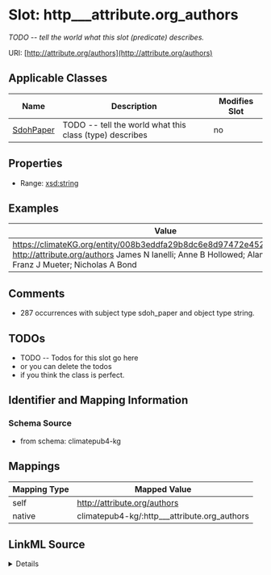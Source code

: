 

# Slot: http___attribute.org_authors


_TODO -- tell the world what this slot (predicate) describes._





URI: [http://attribute.org/authors](http://attribute.org/authors)



<!-- no inheritance hierarchy -->





## Applicable Classes

| Name | Description | Modifies Slot |
| --- | --- | --- |
| [SdohPaper](../classes/SdohPaper.md) | TODO -- tell the world what this class (type) describes |  no  |







## Properties

* Range: [xsd:string](http://www.w3.org/2001/XMLSchema#string)






## Examples

| Value |
| --- |
| https://climateKG.org/entity/008b3eddfa29b8dc6e8d97472e4526bec2c9c2cb http://attribute.org/authors James N Ianelli; Anne B Hollowed; Alan C Haynie; Franz J Mueter; Nicholas A Bond |

## Comments

* 287 occurrences with subject type sdoh_paper and object type string.

## TODOs

* TODO -- Todos for this slot go here
* or you can delete the todos
* if you think the class is perfect.

## Identifier and Mapping Information







### Schema Source


* from schema: climatepub4-kg




## Mappings

| Mapping Type | Mapped Value |
| ---  | ---  |
| self | http://attribute.org/authors |
| native | climatepub4-kg/:http___attribute.org_authors |




## LinkML Source

<details>
```yaml
name: http___attribute.org_authors
description: TODO -- tell the world what this slot (predicate) describes.
todos:
- TODO -- Todos for this slot go here
- or you can delete the todos
- if you think the class is perfect.
comments:
- 287 occurrences with subject type sdoh_paper and object type string.
examples:
- value: https://climateKG.org/entity/008b3eddfa29b8dc6e8d97472e4526bec2c9c2cb http://attribute.org/authors
    James N Ianelli; Anne B Hollowed; Alan C Haynie; Franz J Mueter; Nicholas A Bond
from_schema: climatepub4-kg
rank: 1000
slot_uri: http://attribute.org/authors
alias: http___attribute.org_authors
domain_of:
- sdoh_paper
range: string

```
</details>